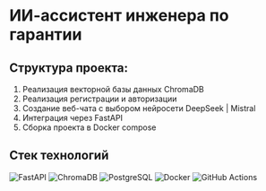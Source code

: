 # ИИ-ассистент инженера по гарантии

## Структура проекта:

<ol>
  <li>Реализация векторной базы данных ChromaDB</li>
  <li>Реализация регистрации и авторизации</li>
  <li>Создание веб-чата с выбором нейросети DeepSeek | Mistral</li>
  <li>Интеграция через FastAPI</li>
  <li>Сборка проекта в Docker compose</li>
  
</ol>

## Стек технологий

![FastAPI](https://img.shields.io/badge/FastAPI-009639?style=flat
)
![ChromaDB](https://img.shields.io/badge/ChromaDB-111111?style=flat
)
![PostgreSQL](https://img.shields.io/badge/PostgreSQL-336791?logo=postgresql&logoColor=white)
![Docker](https://img.shields.io/badge/Docker-2496ED?logo=docker&logoColor=white)
![GitHub Actions](https://img.shields.io/badge/GitHub_Actions-2088FF?logo=github-actions&logoColor=white)